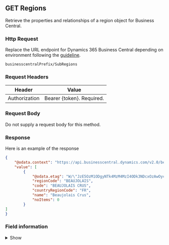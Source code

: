 ## GET Regions

Retrieve the properties and relationships of a region object for Business Central.

### Http Request

Replace the URL endpoint for Dynamics 365 Business Central depending on environment following the [guideline](#endpoints-businesscentralPrefix-structure).

~~~ api
businesscentralPrefix/SubRegions
~~~

### Request Headers

Header | Value |
--- | --- |
Authorization | Bearer {token}. Required.|

### Request Body

Do not supply a request body for this method.

### Response

Here is an example of the response

```json
{
    "@odata.context": "https://api.businesscentral.dynamics.com/v2.0/bevicasaas.onmicrosoft.com/tvt_develop/api/tvisiontech/webbevica/v2.0/$metadata#companies(9ce13e1a-9f86-ed11-9989-6045bd0d0c6b)/subRegions",
    "value": [
        {
            "@odata.etag": "W/\"JzE5OzM1ODgyNTk4MzM4MzI4ODk3NDcxOzAwOyc=\"",
            "regionCode": "BEAUJOLAIS",
            "code": "BEAUJOLAIS CRUS",
            "countryRegionCode": "FR",
            "name": "Beaujolais Crus",
            "noItems": 0
        }
]
}


```

### Field information
<details>
  <summary>Show</summary>

| Relation | Source Table | Field Caption | Field Type | Field Length | Note |
| ----------- | ----------- | ----------- | ---------- | ------------ |---------- |
| 1 | Region |  Region Code | String | 20 | | 
| 1 | Region |  Code | String | 20 | | 
| 1 | Region |  Country / Region Code | String | 20 | | 
| 1 | Region |  Name | String | 50 | | 
| 1 | Region |  No. Item | Integer |  | | 

